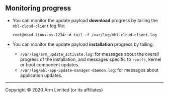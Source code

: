 ## Monitoring progress

* You can monitor the update payload **download** progress by tailing the `mbl-cloud-client` log file:

    ```
    root@mbed-linux-os-1234:~# tail -f /var/log/mbl-cloud-client.log
    ```

* You can monitor the update payload **installation** progress by tailing:

    * `/var/log/arm_update_activate.log`: for messages about the overall progress of the installation, and messages specific to `rootfs`, kernel or boot component updates.
    * `/var/log/mbl-app-update-manager-daemon.log`: for messages about application updates.


***

Copyright © 2020 Arm Limited (or its affiliates)
